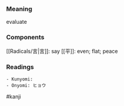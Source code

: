 ### Meaning

evaluate

### Components

[[Radicals/言|言]]: say [[平]]: even; flat; peace

### Readings

```
- Kunyomi: 
- Onyomi: ヒョウ
```

#kanji